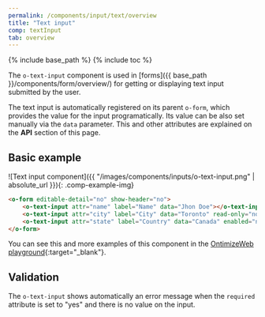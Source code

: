 ```yaml
---
permalink: /components/input/text/overview
title: "Text input"
comp: textInput
tab: overview
---
```


{% include base_path %}
{% include toc %}

The `o-text-input` component is used in [forms]({{ base_path }}/components/form/overview/) for getting or displaying text input submitted by the user.

The text input is automatically registered on its parent `o-form`, which provides the value for the input programatically. Its value can be also set manually via the `data` parameter. This and other attributes are explained on the **API** section of this page.

## Basic example
![Text input component]({{ "/images/components/inputs/o-text-input.png" | absolute_url }}){: .comp-example-img}

```html
<o-form editable-detail="no" show-header="no">
    <o-text-input attr="name" label="Name" data="Jhon Doe"></o-text-input>
    <o-text-input attr="city" label="City" data="Toronto" read-only="no" required="yes"></o-text-input>
    <o-text-input attr="state" label="Country" data="Canada" enabled="no"></o-text-input>
</o-form>
```
You can see this and more examples of this component in the [OntimizeWeb playground]({{site.playgroundurl}}/main/inputs/text){:target="_blank"}.

## Validation
The `o-text-input` shows automatically an error message when the `required` attribute is set to "yes" and there is no value on the input.
